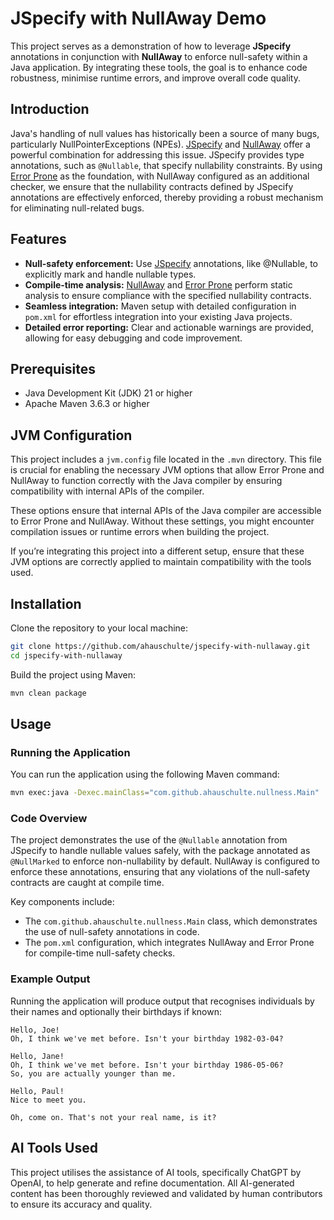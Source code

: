 # JSpecify with NullAway Demo

This project serves as a demonstration of how to leverage **JSpecify** annotations in conjunction with **NullAway** to
enforce null-safety within a Java application. By integrating these tools, the goal is to enhance code robustness,
minimise runtime errors, and improve overall code quality.

## Introduction

Java's handling of null values has historically been a source of many bugs, particularly NullPointerExceptions (NPEs).
[JSpecify](https://jspecify.dev/) and [NullAway](https://github.com/uber/NullAway) offer a powerful combination for
addressing this issue. JSpecify provides type annotations, such as `@Nullable`, that specify nullability constraints.
By using [Error Prone](https://errorprone.info/) as the foundation, with NullAway configured as an additional checker,
we ensure that the nullability contracts defined by JSpecify annotations are effectively enforced, thereby providing a
robust mechanism for eliminating null-related bugs.

## Features

- **Null-safety enforcement:** Use [JSpecify](https://jspecify.dev/) annotations, like @Nullable, to explicitly mark
  and handle nullable types.
- **Compile-time analysis:** [NullAway](https://github.com/uber/NullAway) and [Error Prone](https://errorprone.info/)
  perform static analysis to ensure compliance with the specified nullability contracts.
- **Seamless integration:** Maven setup with detailed configuration in `pom.xml` for effortless integration into
  your existing Java projects.
- **Detailed error reporting:** Clear and actionable warnings are provided, allowing for easy debugging and code
  improvement.

## Prerequisites

- Java Development Kit (JDK) 21 or higher
- Apache Maven 3.6.3 or higher

## JVM Configuration

This project includes a `jvm.config` file located in the `.mvn` directory. This file is crucial for enabling the
necessary JVM options that allow Error Prone and NullAway to function correctly with the Java compiler by
ensuring compatibility with internal APIs of the compiler.

These options ensure that internal APIs of the Java compiler are accessible to Error Prone and NullAway. Without these
settings, you might encounter compilation issues or runtime errors when building the project.

If you’re integrating this project into a different setup, ensure that these JVM options are correctly applied to
maintain compatibility with the tools used.

## Installation

Clone the repository to your local machine:

```bash
git clone https://github.com/ahauschulte/jspecify-with-nullaway.git
cd jspecify-with-nullaway
```

Build the project using Maven:

```bash
mvn clean package
```

## Usage

### Running the Application

You can run the application using the following Maven command:

```bash
mvn exec:java -Dexec.mainClass="com.github.ahauschulte.nullness.Main"
```

### Code Overview

The project demonstrates the use of the `@Nullable` annotation from JSpecify to handle nullable values safely, with the
package annotated as `@NullMarked` to enforce non-nullability by default. NullAway is configured to enforce these
annotations, ensuring that any violations of the null-safety contracts are caught at compile time.

Key components include:

- The `com.github.ahauschulte.nullness.Main` class, which demonstrates the use of null-safety annotations in code.
- The `pom.xml` configuration, which integrates NullAway and Error Prone for compile-time null-safety checks.

### Example Output

Running the application will produce output that recognises individuals by their names and optionally their birthdays if
known:

```plaintext
Hello, Joe!
Oh, I think we've met before. Isn't your birthday 1982-03-04?

Hello, Jane!
Oh, I think we've met before. Isn't your birthday 1986-05-06?
So, you are actually younger than me.

Hello, Paul!
Nice to meet you.

Oh, come on. That's not your real name, is it?
```

## AI Tools Used

This project utilises the assistance of AI tools, specifically ChatGPT by OpenAI, to help generate and refine
documentation. All AI-generated content has been thoroughly reviewed and validated by human contributors to ensure
its accuracy and quality.
